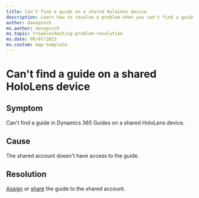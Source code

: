```yaml
---
title: Can't find a guide on a shared HoloLens device 
description: Learn how to resolve a problem when you can't find a guide in Dynamics 365 Guides on a shared device license
author: davepinch
ms.author: davepinch
ms.topic: troubleshooting-problem-resolution 
ms.date: 09/07/2023
ms.custom: bap-template
---
```


# Can't find a guide on a shared HoloLens device

## Symptom

Can't find a guide in Dynamics 365 Guides on a shared HoloLens device.

## Cause

The shared account doesn't have access to the guide.

## Resolution

[Assign](**/*dynamics365/mixed-reality/guides/admin-access-assign) or [share](**/*dynamics365/mixed-reality/guides/admin-access-teams) the guide to the shared account.

